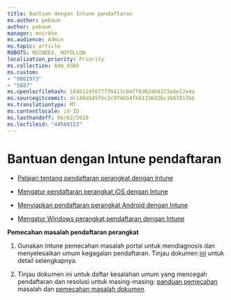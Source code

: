 ```yaml
---
title: Bantuan dengan Intune pendaftaran
ms.author: pebaum
author: pebaum
manager: mnirkhe
ms.audience: Admin
ms.topic: article
ROBOTS: NOINDEX, NOFOLLOW
localization_priority: Priority
ms.collection: Adm_O365
ms.custom:
- "9002973"
- "5687"
ms.openlocfilehash: 184612df677770413c04ff6d62468373e8e17e4a
ms.sourcegitcommit: dc149ab45fbc2c974b54fb81156d2bc1b07017bb
ms.translationtype: MT
ms.contentlocale: id-ID
ms.lasthandoff: 06/02/2020
ms.locfileid: "44569153"
---
```

# <a name="help-with-intune-enrollment"></a>Bantuan dengan Intune pendaftaran


- [Pelajari tentang pendaftaran perangkat dengan Intune](https://docs.microsoft.com/intune/device-enrollment)

- [Mengatur pendaftaran perangkat iOS dengan Intune](https://docs.microsoft.com/intune/ios-enroll)

- [Menyiapkan pendaftaran perangkat Android dengan Intune](https://docs.microsoft.com/intune/android-enroll)

- [Mengatur Windows perangkat pendaftaran dengan Intune](https://docs.microsoft.com/intune/windows-enroll)

**Pemecahan masalah pendaftaran perangkat**

1. Gunakan Intune pemecahan masalah portal untuk mendiagnosis dan menyelesaikan umum kegagalan pendaftaran. Tinjau dokumen [ini](https://docs.microsoft.com/intune/help-desk-operators) untuk detail selengkapnya.

2. Tinjau dokumen ini untuk daftar kesalahan umum yang mencegah pendaftaran dan resolusi untuk masing-masing: [panduan pemecahan](https://support.microsoft.com/help/4469913/troubleshooting-windows-device-enrollment-problems-in-microsoft-intune) masalah dan [pemecahan masalah dokumen](https://docs.microsoft.com/intune/troubleshoot-device-enrollment-in-intune).